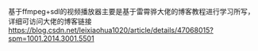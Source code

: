 基于ffmpeg+sdl的视频播放器主要是基于雷霄骅大佬的博客教程进行学习所写，详细可访问大佬的博客链接
https://blog.csdn.net/leixiaohua1020/article/details/47068015?spm=1001.2014.3001.5501
